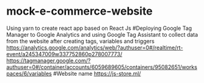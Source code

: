 # mock-e-commerce-website
Using yarn to create react app based on React Js
#Deploying Google Tag Manager to Google Analytics and using Google Tag Assistant to collect data from the website after creating tags, variables and triggers
https://analytics.google.com/analytics/web/?authuser=0#/realtime/rt-event/a245347009w337752860p278007773/
https://tagmanager.google.com/?authuser=0#/container/accounts/6059689605/containers/95082651/workspaces/6/variables
#Website name
https://js-store.ml/
